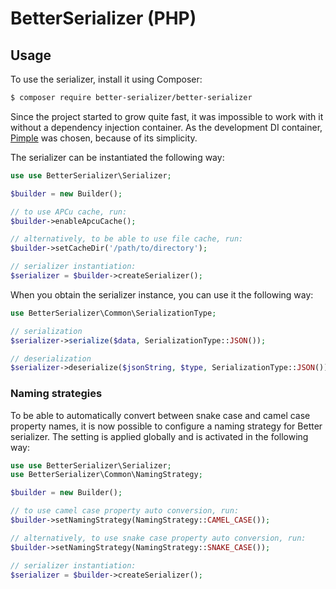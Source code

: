 # BetterSerializer (PHP)

## Usage

To use the serializer, install it using Composer:

```bash
$ composer require better-serializer/better-serializer
```

Since the project started to grow quite fast, it was impossible to work with it without a dependency injection container.
As the development DI container, [Pimple](https://pimple.symfony.com/) was chosen, because of its simplicity.

The serializer can be instantiated the following way:

```php
use use BetterSerializer\Serializer;

$builder = new Builder();

// to use APCu cache, run:
$builder->enableApcuCache();

// alternatively, to be able to use file cache, run:
$builder->setCacheDir('/path/to/directory');

// serializer instantiation:
$serializer = $builder->createSerializer();
```

When you obtain the serializer instance, you can use it the following way:

```php
use BetterSerializer\Common\SerializationType;

// serialization
$serializer->serialize($data, SerializationType::JSON());

// deserialization
$serializer->deserialize($jsonString, $type, SerializationType::JSON());
```

### Naming strategies

To be able to automatically convert between snake case and camel case property names, it is now possible to 
configure a naming strategy for Better serializer. The setting is applied globally and is activated 
in the following way:

```php
use use BetterSerializer\Serializer;
use BetterSerializer\Common\NamingStrategy;

$builder = new Builder();

// to use camel case property auto conversion, run:
$builder->setNamingStrategy(NamingStrategy::CAMEL_CASE());

// alternatively, to use snake case property auto conversion, run:
$builder->setNamingStrategy(NamingStrategy::SNAKE_CASE());

// serializer instantiation:
$serializer = $builder->createSerializer();
```
